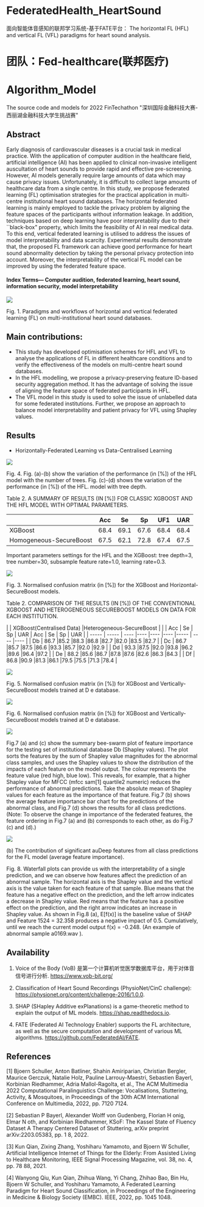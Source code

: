 # FederatedHealth_HeartSound
面向智能体音感知的联邦学习系统-基于FATE平台：
The horizontal FL (HFL) and vertical FL (VFL) paradigms for heart sound analysis.

# 团队：Fed-healthcare(联邦医疗)

# Algorithm_Model

The source code and models for 2022 FinTechathon "深圳国际金融科技大赛-西丽湖金融科技大学生挑战赛"

## Abstract
Early diagnosis of cardiovascular diseases is a crucial task in medical practice. With the application of computer audition in the healthcare field, artificial intelligence (AI) has been applied to clinical non-invasive intelligent auscultation of heart sounds to provide rapid and effective pre-screening. However, AI models generally require large amounts of data which may cause privacy issues. Unfortunately, it is difficult to collect large amounts of healthcare data from a single centre. In this study, we propose federated learning (FL) optimisation strategies for the practical application in multi-centre institutional heart sound databases. The horizontal federated learning is mainly employed to tackle the privacy problem by aligning the feature spaces of the participants without information leakage. In addition, techniques based on deep learning have poor interpretability due to their ``black-box" property, which limits the feasibility of AI in real medical data. To this end, vertical federated learning is utilised to address the issues of model interpretability and data scarcity. Experimental results demonstrate that, the proposed FL framework can achieve good performance for heart sound abnormality detection by taking the personal privacy protection into account. Moreover, the interpretability of the vertical FL model can be improved by using the federated feature space.

#### Index Terms— Computer audition, federated learning, heart sound, information security, model interpretability

![](/figures/Graphical_Abstract.jpg)
 
Fig. 1. Paradigms and workflows of horizontal and vertical federated learning (FL) on multi-institutional heart sound databases.
 
## Main contributions:
 * This study has developed optimisation schemes for  HFL and VFL to analyse the applications of FL in different healthcare conditions and to verify the effectiveness of the models on multi-centre heart sound databases.
 * In the HFL modelling, we propose a privacy-preserving feature ID-based security aggregation method. It has the advantage of solving the issue of aligning the feature space of federated participants in HFL.
 * The VFL model in this study is used to solve the issue of unlabelled data for some federated institutions. Further, we propose an approach to balance model interpretability and patient privacy for VFL using Shapley values.
 
## Results
 * Horizontally-Federated Learning vs Data-Centralised Learning
  
 ![](/figures/HFL_results.jpg)
 
 Fig. 4. Fig. (a)-(b) show the variation of the performance (in [%]) of the  HFL model with the number of trees. Fig. (c)-(d) shows the variation of  the performance (in [%]) of the HFL. model with tree depth.
 
Table 2. A SUMMARY OF RESULTS (IN [%]) FOR CLASSIC XGBOOST AND THE  HFL MODEL WITH OPTIMAL PARAMETERS.

|            | Acc         | Se        |    Sp    |   UF1     |    UAR    |
| -----      | -----       | ----      |----      |----       |----       |
| XGBoost    |  68.4       | 69.1      |67.6      | 68.4      |   68.4    |
| Homogeneous-SecureBoost  |  67.5     | 62.1     |72.8       | 67.4      |   67.5    |

Important parameters settings for the HFL and the XGBoost: tree depth=3,  tree number=30, subsample feature rate=1.0, learning rate=0.3.

 ![](/figures/HFL_matrix.jpg)
 
 Fig. 3. Normalised confusion matrix (in [%]) for the XGBoost and  Horizontal-SecureBoost models.
 
 
 Table 2. COMPARISON OF THE RESULTS (IN [%]) OF THE CONVENTIONAL  XGBOOST AND HETEROGENEOUS SECUREBOOST MODELS ON DATA  FOR EACH INSTITUTION.

|            | XGBoost(Centralised Data)        |Heterogeneous-SecureBoost       |
|            | Acc       | Se      |    Sp   |  UAR    | Acc     | Se      |    Sp   |   UAR  |
| -----      | -----     | ----    |----     |----     |----     |-----    | ----    |----    |
| Db         |  86.7     |85.2     |88.3     |86.8     |82.7     |82.0     |83.5     |82.7    |
| Dc         |  86.7     |85.7     |87.5     |86.6     |93.3     |85.7     |92.0     |92.9    |
| Dd         |  93.3     |87.5     |92.0     |93.8     |96.2     |89.6     |96.4     |97.2    |
| De         |  88.2     |85.6     |86.7     |87.8     |87.6     |82.6     |86.3     |84.3    |
| Df         |  86.8     |90.9     |81.3     |86.1     |79.5     |75.5     |71.3     |78.4    |


![](/figures/VFL_matrix.jpg)
 
Fig. 5. Normalised confusion matrix (in [%]) for XGBoost and Vertically-  SecureBoost models trained at D e database.

![](/figures/MMD.jpg)
 
Fig. 6. Normalised confusion matrix (in [%]) for XGBoost and Vertically-  SecureBoost models trained at D e database.

![](/figures/shap1.jpg)  

Fig.7 (a) and (c) show the summary bee-swarm plot of feature importance for the testing set of institutional database Db (Shapley values).  The plot sorts the features by the sum of Shapley value magnitudes for the abnormal class samples, and uses the Shapley values to show the  distribution of the impacts of each feature on the model output. The colour represents the feature value (red high, blue low). This reveals, for example,  that a higher Shapley value for MFCC (mfcc sam[1] quartile2 numeric) reduces the performance of abnormal predictions. Take the absolute mean  of Shapley values for each feature as the importance of that feature. Fig.7 (b) shows the average feature importance bar chart for the predictions of  the abnormal class, and Fig.7 (d) shows the results for all class predictions. (Note: To observe the change in importance of the federated features,  the feature ordering in Fig.7 (a) and (b) corresponds to each other, as do Fig.7 (c) and (d).)
  
![](/figures/shap2.jpg)

(b) The contribution of significant auDeep features from all class predictions for the FL model (average feature importance).

Fig. 8. Waterfall plots can provide us with the interpretability of a single prediction, and we can observe how features affect the prediction of an  abnormal sample. The horizontal axis is the Shapley value and the vertical axis is the value taken for each feature of that sample. Blue means that  the feature has a negative effect on the prediction, and the left arrow indicates a decrease in Shapley value. Red means that the feature has a  positive effect on the prediction, and the right arrow indicates an increase in Shapley value. As shown in Fig.8 (a), E[f(x)] is the baseline value  of SHAP and Feature 1524 = 32.358 produces a negative impact of 0.5. Cumulatively, until we reach the current model output f(x) = -0.248. (An  example of abnormal sample  a0169.wav ).
  
## Availability

1. Voice of the Body (VoB) 是第一个计算机听觉医学数据库平台，用于对体音信号进行分析. https://www.vob-bit.org/

2. Classification of Heart Sound Recordings (PhysioNet/CinC challenge): https://physionet.org/content/challenge-2016/1.0.0.

3. SHAP (SHapley Additive exPlanations) is a game-theoretic method to explain the output of ML models. https://shap.readthedocs.io.

4. FATE (Federated AI Technology Enabler) supports the FL architecture, as well as the secure computation and development of various ML algorithms. https://github.com/FederatedAI/FATE.

## References
[1] Bjoern Schuller, Anton Batliner, Shahin Amiriparian, Christian Bergler, Maurice Gerczuk, Natalie Holz, Pauline Larrouy-Maestri, Sebastien Bayerl, Korbinian  Riedhammer, Adria Mallol-Ragolta, et al., The ACM Multimedia 2022 Computational Paralinguistics Challenge: Vocalisations, Stuttering, Activity, &amp; Mosquitoes, in Proceedings of the 30th ACM International Conference on Multimedia, 2022, pp. 7120 7124.

[2] Sebastian P Bayerl, Alexander Wolff von Gudenberg, Florian H onig, Elmar N oth, and Korbinian Riedhammer, KSoF: The Kassel State of Fluency Dataset A Therapy Centered Dataset of Stuttering, arXiv preprint arXiv:2203.05383, pp. 1 8, 2022.

[3] Kun Qian, Zixing Zhang, Yoshiharu Yamamoto, and Bjoern W Schuller, Artificial Intelligence Internet of Things for the Elderly: From Assisted Living to Healthcare  Monitoring, IEEE Signal Processing Magazine, vol. 38, no. 4, pp. 78 88, 2021.

[4] Wanyong Qiu, Kun Qian, Zhihua Wang, Yi Chang, Zhihao Bao, Bin Hu, Bjoern W Schuller, and Yoshiharu Yamamoto, A Federated Learning Paradigm for Heart Sound Classification, in Proceedings of the Engineering in Medicine &amp; Biology Society (EMBC). IEEE, 2022, pp. 1045 1048.




